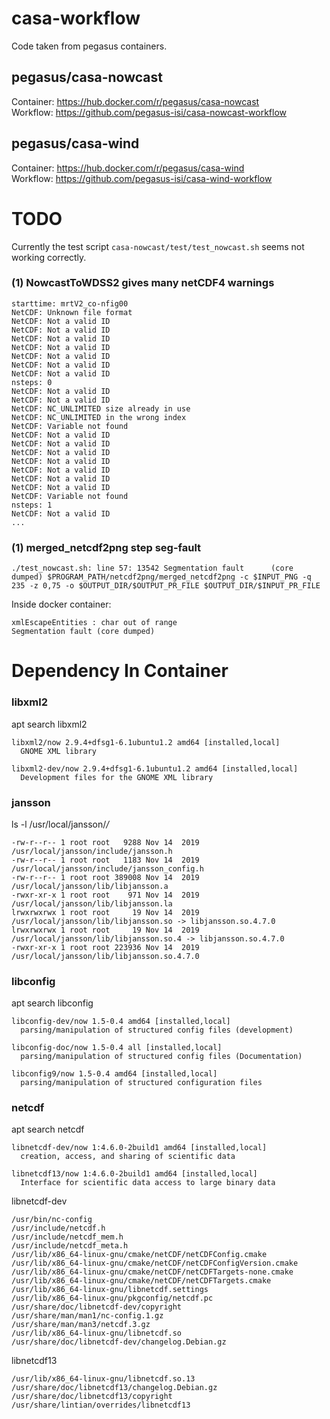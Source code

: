 # casa-workflow
Code taken from pegasus containers.

## pegasus/casa-nowcast
Container: https://hub.docker.com/r/pegasus/casa-nowcast \
Workflow: https://github.com/pegasus-isi/casa-nowcast-workflow

## pegasus/casa-wind
Container: https://hub.docker.com/r/pegasus/casa-wind \
Workflow: https://github.com/pegasus-isi/casa-wind-workflow


# TODO
Currently the test script `casa-nowcast/test/test_nowcast.sh` seems not working correctly.
### (1) NowcastToWDSS2 gives many netCDF4 warnings
```
starttime: mrtV2_co-nfig00
NetCDF: Unknown file format
NetCDF: Not a valid ID
NetCDF: Not a valid ID
NetCDF: Not a valid ID
NetCDF: Not a valid ID
NetCDF: Not a valid ID
NetCDF: Not a valid ID
NetCDF: Not a valid ID
nsteps: 0
NetCDF: Not a valid ID
NetCDF: Not a valid ID
NetCDF: NC_UNLIMITED size already in use
NetCDF: NC_UNLIMITED in the wrong index
NetCDF: Variable not found
NetCDF: Not a valid ID
NetCDF: Not a valid ID
NetCDF: Not a valid ID
NetCDF: Not a valid ID
NetCDF: Not a valid ID
NetCDF: Not a valid ID
NetCDF: Not a valid ID
NetCDF: Variable not found
nsteps: 1
NetCDF: Not a valid ID
...
```
### (1) merged_netcdf2png step seg-fault
```
./test_nowcast.sh: line 57: 13542 Segmentation fault      (core dumped) $PROGRAM_PATH/netcdf2png/merged_netcdf2png -c $INPUT_PNG -q 235 -z 0,75 -o $OUTPUT_DIR/$OUTPUT_PR_FILE $OUTPUT_DIR/$INPUT_PR_FILE
```
Inside docker container:
```
xmlEscapeEntities : char out of range
Segmentation fault (core dumped)
```

# Dependency In Container 
### libxml2
apt search libxml2
```
libxml2/now 2.9.4+dfsg1-6.1ubuntu1.2 amd64 [installed,local]
  GNOME XML library

libxml2-dev/now 2.9.4+dfsg1-6.1ubuntu1.2 amd64 [installed,local]
  Development files for the GNOME XML library
```
### jansson
ls -l /usr/local/jansson/*/*
```
-rw-r--r-- 1 root root   9288 Nov 14  2019 /usr/local/jansson/include/jansson.h
-rw-r--r-- 1 root root   1183 Nov 14  2019 /usr/local/jansson/include/jansson_config.h
-rw-r--r-- 1 root root 389008 Nov 14  2019 /usr/local/jansson/lib/libjansson.a
-rwxr-xr-x 1 root root    971 Nov 14  2019 /usr/local/jansson/lib/libjansson.la
lrwxrwxrwx 1 root root     19 Nov 14  2019 /usr/local/jansson/lib/libjansson.so -> libjansson.so.4.7.0
lrwxrwxrwx 1 root root     19 Nov 14  2019 /usr/local/jansson/lib/libjansson.so.4 -> libjansson.so.4.7.0
-rwxr-xr-x 1 root root 223936 Nov 14  2019 /usr/local/jansson/lib/libjansson.so.4.7.0
```
### libconfig
apt search libconfig
```
libconfig-dev/now 1.5-0.4 amd64 [installed,local]
  parsing/manipulation of structured config files (development)

libconfig-doc/now 1.5-0.4 all [installed,local]
  parsing/manipulation of structured config files (Documentation)

libconfig9/now 1.5-0.4 amd64 [installed,local]
  parsing/manipulation of structured configuration files
```
### netcdf
apt search netcdf
```
libnetcdf-dev/now 1:4.6.0-2build1 amd64 [installed,local]
  creation, access, and sharing of scientific data

libnetcdf13/now 1:4.6.0-2build1 amd64 [installed,local]
  Interface for scientific data access to large binary data
```
libnetcdf-dev
```
/usr/bin/nc-config
/usr/include/netcdf.h
/usr/include/netcdf_mem.h
/usr/include/netcdf_meta.h
/usr/lib/x86_64-linux-gnu/cmake/netCDF/netCDFConfig.cmake
/usr/lib/x86_64-linux-gnu/cmake/netCDF/netCDFConfigVersion.cmake
/usr/lib/x86_64-linux-gnu/cmake/netCDF/netCDFTargets-none.cmake
/usr/lib/x86_64-linux-gnu/cmake/netCDF/netCDFTargets.cmake
/usr/lib/x86_64-linux-gnu/libnetcdf.settings
/usr/lib/x86_64-linux-gnu/pkgconfig/netcdf.pc
/usr/share/doc/libnetcdf-dev/copyright
/usr/share/man/man1/nc-config.1.gz
/usr/share/man/man3/netcdf.3.gz
/usr/lib/x86_64-linux-gnu/libnetcdf.so
/usr/share/doc/libnetcdf-dev/changelog.Debian.gz
```
libnetcdf13
```
/usr/lib/x86_64-linux-gnu/libnetcdf.so.13
/usr/share/doc/libnetcdf13/changelog.Debian.gz
/usr/share/doc/libnetcdf13/copyright
/usr/share/lintian/overrides/libnetcdf13
```


